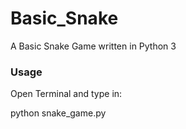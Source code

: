 # Basic_Snake
A Basic Snake Game written in Python 3

### Usage 

Open Terminal and type in:

python snake_game.py
